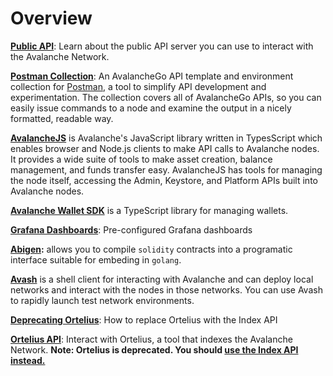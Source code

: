 # Overview

[**Public API**](public-api.md): Learn about the public API server you can use to interact with the Avalanche Network.

[**Postman Collection**](postman-avalanche-collection.md): An AvalancheGo API template and environment collection for [Postman](https://postman.com/), a tool to simplify API development and experimentation. The collection covers all of AvalancheGo APIs, so you can easily issue commands to a node and examine the output in a nicely formatted, readable way.

[**AvalancheJS**](avalanchejs/README.md) is Avalanche's JavaScript library written in TypesScript which enables browser and Node.js clients to make API calls to Avalanche nodes. It provides a wide suite of tools to make asset creation, balance management, and funds transfer easy. AvalancheJS has tools for managing the node itself, accessing the Admin, Keystore, and Platform APIs built into Avalanche nodes.

[**Avalanche Wallet SDK**](avalanche-wallet-sdk/README.md) is a TypeScript library for managing wallets.

[**Grafana Dashboards**](dashboards/README.mdx): Pre-configured Grafana dashboards

[**Abigen**](abigen.md)**:** allows you to compile `solidity` contracts into a programatic interface suitable for embeding in `golang`.

[**Avash**](avash.md) is a shell client for interacting with Avalanche and can deploy local networks and interact with the nodes in those networks. You can use Avash to rapidly launch test network environments. 

[**Deprecating Ortelius**](deprecating-ortelius.md): How to replace Ortelius with the Index API

[**Ortelius API**](ortelius.md): Interact with Ortelius, a tool that indexes the Avalanche Network. **Note: Ortelius is deprecated. You should [use the Index API instead.](deprecating-ortelius.md)**


